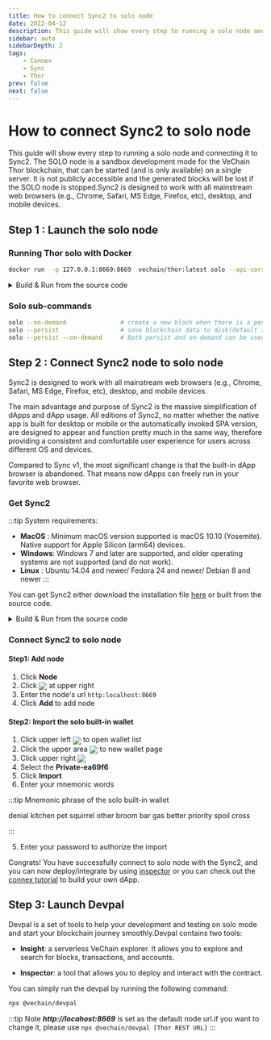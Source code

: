 ```yaml
---
title: How to connect Sync2 to solo node
date: 2022-04-12
description: This guide will show every step to running a solo node and connecting it to Sync2
sidebar: auto
sidebarDepth: 2
tags:
    - Connex
    - Sync
    - Thor
prev: false
next: false
---
```

# How to connect Sync2 to solo node
This guide will show every step to running a solo node and connecting it to Sync2. The SOLO node is a sandbox development mode for the VeChain Thor blockchain, that can be started (and is only available) on a single server. It is not publicly accessible and the generated blocks will be lost if the SOLO node is stopped.Sync2 is designed to work with all mainstream web browsers (e.g., Chrome, Safari, MS Edge, Firefox, etc), desktop, and mobile devices.

## Step 1 : Launch the solo node


### Running Thor solo with Docker

```sh
docker run  -p 127.0.0.1:8669:8669  vechain/thor:latest solo --api-cors '*' --api-addr 0.0.0.0:8669
```


<details>
<summary>Build & Run from the source code</summary>

#### 1. Get the the source code

:::tip Note 
Thor requires Go 1.13+ and C compiler to build. To install Go, follow this [link](https://golang.org/doc/install)
:::

Clone the [thor repo](https://github.com/vechain/thor)


```sh
git clone https://github.com/vechain/thor.git
cd thor
```

#### 2.Build the thor

```sh
//Build main thor only 
make

// Build the full suite
make all
```

:::tip Note
If no error is reported, all built executable binaries will appear in folder ***bin***.
:::

#### 3. Run the Solo mode

```
bin/thor solo --api-cors '*'
```

</details>

### Solo sub-commands
```sh
solo --on-demand               # create a new block when there is a pending transaction
solo --persist                 # save blockchain data to disk(default to memory)
solo --persist --on-demand     # Both persist and on-demand can be used together 
```

## Step 2 : Connect Sync2 node to solo node
Sync2 is designed to work with all mainstream web browsers (e.g., Chrome, Safari, MS Edge, Firefox, etc), desktop, and mobile devices.

The main advantage and purpose of Sync2 is the massive simplification of dApps and dApp usage. All editions of Sync2, no matter whether the native app is built for desktop or mobile or the automatically invoked SPA version, are designed to appear and function pretty much in the same way, therefore providing a consistent and comfortable user experience for users across different OS and devices.

Compared to Sync v1, the most significant change is that the built-in dApp browser is abandoned. That means now dApps can freely run in your favorite web browser.

### Get Sync2

:::tip System requirements:
- **MacOS** : Minimum macOS version supported is macOS 10.10 (Yosemite). Native support for Apple Silicon (arm64) devices.
- **Windows**: Windows 7 and later are supported, and older operating systems are not supported (and do not work).
- **Linux** : Ubuntu 14.04 and newer/ Fedora 24 and newer/ Debian 8 and newer
:::

You can get Sync2 either download the installation file [here](https://sync.vecha.in/) or built from the source code.
 
<details>
<summary>Build & Run from the source code</summary>

```sh
git clone https://github.com/vechain/sync2.git
cd sync2

//install dependencies
npm install

//Start the app in development mode 

//web mode
quasar dev

//electron(desktop) mode 
quasar dev -m electron

```
</details>

### Connect Sync2 to solo node

#### Step1:  Add node
1. Click **Node** 
2. Click <img src="~@public/images/sync2/add.svg" align=center /> at upper right 
3. Enter the node's url `http:localhost:8669`
4. Click **Add** to add node

#### Step2: Import the solo built-in wallet
1. Click upper left <img src="~@public/images/sync2/menu.svg" align=center /> to open wallet list
2. Click the upper area <img src="~@public/images/sync2/add_circle_outline.svg" align=center /> to new wallet page
3. Click upper right <img src="~@public/images/sync2/more_horiz.svg" align=center />
4. Select the **Private-ea69f6** 
5. Click **Import**
6. Enter your mnemonic words

:::tip Mnemonic phrase of the solo built-in wallet

denial kitchen pet squirrel other broom bar gas better priority spoil cross

:::

5. Enter your password to authorize the import


Congrats! You have successfully connect to solo node with the Sync2, and you can now deploy/integrate by using  [inspector](https://inspector.vecha.in/) or you can check out the [connex tutorial](../tutorials/Useful-tips-for-building-a-dApp.md) to build your own dApp.


## Step 3: Launch Devpal
Devpal is a set of tools to help your development and testing on solo mode and start your blockchain journey smoothly.Devpal contains two tools:

- **Insight**: a serverless VeChain explorer. It allows you to explore and search for blocks, transactions, and accounts.

- **Inspector**: a tool that allows you to deploy and interact with the contract.

You can simply run the devpal by running the following command:

```sh
npx @vechain/devpal
```

:::tip Note
***http://locahost:8669*** is set as the default node url.if you want to change it, please use `npx @vechain/devpal [Thor REST URL]`
:::

